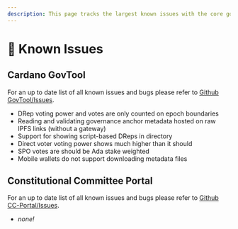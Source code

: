 ```yaml
---
description: This page tracks the largest known issues with the core governance tools
---
```


# 🚨 Known Issues

## Cardano GovTool

For an up to date list of all known issues and bugs please refer to [Github GovTool/Issues](https://github.com/IntersectMBO/govtool/issues).

* DRep voting power and votes are only counted on epoch boundaries
* Reading and validating governance anchor metadata hosted on raw IPFS links (without a gateway)
* Support for showing script-based DReps in directory
* Direct voter voting power shows much higher than it should
* SPO votes are should be Ada stake weighted
* Mobile wallets do not support downloading metadata files

## Constitutional Committee Portal

For an up to date list of all known issues and bugs please refer to [Github CC-Portal/Issues](https://github.com/IntersectMBO/cc-portal/issues).

* _none!_
